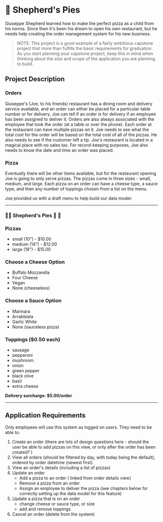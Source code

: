 # :pizza: Shepherd's Pies
Giuseppe Shepherd learned how to make the perfect pizza as a child from his nonna. Since then it's been his dream to open his own restaurant, but he needs help creating the order management system for his new business.

> NOTE: This project is a good example of a fairly ambitious capstone project that more than fulfills the basic requirements for graduation. As you start planning your capstone project, keep this in mind when thinking about the size and scope of the application you are planning to build.    



## Project Description

### Orders
Giuseppe's (Joe, to his friends) restaurant has a dining room and delivery service available, and an order can either be placed for a particular table number or for delivery. Joe can tell if an order is for delivery if an employee has been assigned to deliver it. Orders are also always associated with the employee that took the order (at a table or over the phone). Each order at the restaurant can have multiple pizzas on it. Joe needs to see what the total cost for the order will be based on the total cost of all of the pizzas. He also needs to see if the customer left a tip. Joe's restaurant is located in a magical place with no sales tax. For record-keeping purposes, Joe also needs to know the date and time an order was placed.    

### Pizza
Eventually there will be other items available, but for the restaurant opening Joe is going to only serve pizzas. The pizzas come in three sizes - small, medium, and large. Each pizza on an order can have a cheese type, a sauce type, and then any number of toppings chosen from a list on the menu.

Joe provided us with a draft menu to help build our data model:

---
### :pizza::tomato: Shepherd's Pies :tomato: :pizza:
### Pizzas
- small (10") - $10.00
- medium (14") - $12.00
- large (18") - $15.00

### Choose a Cheese Option
- Buffalo Mozzarella
- Four Cheese
- Vegan
- None (cheeseless)

### Choose a Sauce Option
- Marinara
- Arrabbiata
- Garlic White
- None (sauceless pizza)

### Toppings ($0.50 each)
- sausage
- pepperoni
- mushroom
- onion
- green pepper
- black olive
- basil
- extra cheese

**Delivery surcharge: $5.00/order**

---

## Application Requirements
Only employees will use this system as logged on users. They need to be able to:
1. Create an order (there are lots of design questions here - should the user be able to add pizzas on this view, or only after the order has been created? )
1. View all orders (should be filtered by day, with today being the default), ordered by order datetime (newest first).
1. View an order's details (including a list of pizzas)
1. Update an order
    - Add a pizza to an order ( linked from order details view)
    - Remove a pizza from an order
    - Assign an employee to deliver the pizza (see chapters below for correctly setting up the data model for this feature)
1. Update a pizza that is on an order
    - change cheese or sauce type, or size
    - add and remove toppings
1. Cancel an order (delete from the system)